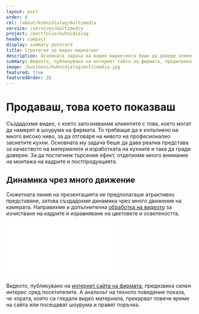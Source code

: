 ```yaml
---
layout: post
order: 8
rel: /about/kuhnidialog/multimedia
service: /services/multimedia
project: /portfolio/kuhnidialog
header: compact
display: summary postcard
title: Стратегия за видео маркетинг
description: Основната задача на видео маркетинга беше да доведе клиентите в шоурума на фирмата.
summary: Видеото, публикувано на интернет сайта на фирмата, предизвика силен интерес сред посетителите. А анализът на тяхното поведение показа, че хората, които са гледали видео материала, прекарват повече време на сайта или посещават шоурума и правят поръчка.
image: /business/kuhnidialog/multimedia.jpg
featured: true
featuredOrder: 20
---
```

# Продаваш, това което показваш
Създадохме видео, с което запознавахме клиентите с това, което могат да намерят в шоурума на фирмата. То трябваше да е изпълнено на много високо ниво, за да отговаря на нивото на професионално заснетите кухни. Основната му задача беше да дава реална представа за качеството на материалите и изработката на кухните и така да гради доверие. За да постигнем търсения ефект, отделихме много внимание на монтажа на кадрите и постпродукцията. 

## Динамика чрез много движение
Сюжетната линия на презентацията не предполагаше атрактивно представяне, затова създадохме динамика чрез много движение на камерата. Направихме и допълнителна [обработка на видеото](./../../маркетинг/видео-маркетинг.html) за изчистване на кадрите и изравняване на цветовете и осветеността. 

<iframe  data-aspect="0.48" src="//www.youtube.com/embed/gfl-sk4REnQ?rel=0" frameborder="0" allowfullscreen></iframe>

Видеото, публикувано на [интернет сайта на фирмата](http://kuhnidialog.bg/index.html), предизвика силен интерес сред посетителите. А анализът на тяхното поведение показа, че хората, които са гледали видео материала, прекарват повече време на сайта или посещават шоурума и правят поръчка.